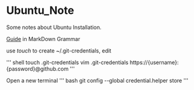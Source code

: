 # Ubuntu_Note
Some notes about Ubuntu Installation.

[Guide](https://coding.net/help/doc/project/markdown.html) in MarkDown Grammar

use *touch* to create ~/.git-credentials, edit 

''' shell
touch .git-credentials
vim .git-credentials
https://{username}:{password}@github.com
'''

Open a new terminal
''' bash
git config --global credential.helper store
'''